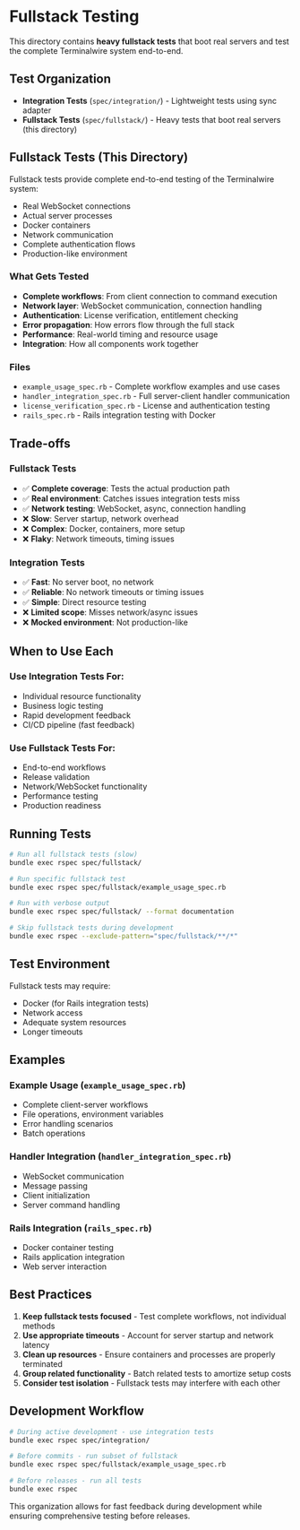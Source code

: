 # Fullstack Testing

This directory contains **heavy fullstack tests** that boot real servers and test the complete Terminalwire system end-to-end.

## Test Organization

- **Integration Tests** (`spec/integration/`) - Lightweight tests using sync adapter
- **Fullstack Tests** (`spec/fullstack/`) - Heavy tests that boot real servers (this directory)

## Fullstack Tests (This Directory)

Fullstack tests provide complete end-to-end testing of the Terminalwire system:

- Real WebSocket connections
- Actual server processes
- Docker containers
- Network communication
- Complete authentication flows
- Production-like environment

### What Gets Tested

- **Complete workflows**: From client connection to command execution
- **Network layer**: WebSocket communication, connection handling
- **Authentication**: License verification, entitlement checking
- **Error propagation**: How errors flow through the full stack
- **Performance**: Real-world timing and resource usage
- **Integration**: How all components work together

### Files

- `example_usage_spec.rb` - Complete workflow examples and use cases
- `handler_integration_spec.rb` - Full server-client handler communication
- `license_verification_spec.rb` - License and authentication testing  
- `rails_spec.rb` - Rails integration testing with Docker

## Trade-offs

### Fullstack Tests
- ✅ **Complete coverage**: Tests the actual production path
- ✅ **Real environment**: Catches issues integration tests miss
- ✅ **Network testing**: WebSocket, async, connection handling
- ❌ **Slow**: Server startup, network overhead
- ❌ **Complex**: Docker, containers, more setup
- ❌ **Flaky**: Network timeouts, timing issues

### Integration Tests  
- ✅ **Fast**: No server boot, no network
- ✅ **Reliable**: No network timeouts or timing issues
- ✅ **Simple**: Direct resource testing
- ❌ **Limited scope**: Misses network/async issues
- ❌ **Mocked environment**: Not production-like

## When to Use Each

### Use Integration Tests For:
- Individual resource functionality
- Business logic testing  
- Rapid development feedback
- CI/CD pipeline (fast feedback)

### Use Fullstack Tests For:
- End-to-end workflows
- Release validation
- Network/WebSocket functionality
- Performance testing
- Production readiness

## Running Tests

```bash
# Run all fullstack tests (slow)
bundle exec rspec spec/fullstack/

# Run specific fullstack test
bundle exec rspec spec/fullstack/example_usage_spec.rb

# Run with verbose output
bundle exec rspec spec/fullstack/ --format documentation

# Skip fullstack tests during development
bundle exec rspec --exclude-pattern="spec/fullstack/**/*"
```

## Test Environment

Fullstack tests may require:

- Docker (for Rails integration tests)
- Network access
- Adequate system resources
- Longer timeouts

## Examples

### Example Usage (`example_usage_spec.rb`)
- Complete client-server workflows
- File operations, environment variables
- Error handling scenarios
- Batch operations

### Handler Integration (`handler_integration_spec.rb`) 
- WebSocket communication
- Message passing
- Client initialization
- Server command handling

### Rails Integration (`rails_spec.rb`)
- Docker container testing
- Rails application integration
- Web server interaction

## Best Practices

1. **Keep fullstack tests focused** - Test complete workflows, not individual methods
2. **Use appropriate timeouts** - Account for server startup and network latency
3. **Clean up resources** - Ensure containers and processes are properly terminated
4. **Group related functionality** - Batch related tests to amortize setup costs
5. **Consider test isolation** - Fullstack tests may interfere with each other

## Development Workflow

```bash
# During active development - use integration tests
bundle exec rspec spec/integration/

# Before commits - run subset of fullstack  
bundle exec rspec spec/fullstack/example_usage_spec.rb

# Before releases - run all tests
bundle exec rspec
```

This organization allows for fast feedback during development while ensuring comprehensive testing before releases.